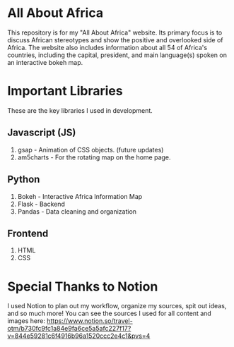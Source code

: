# All About Africa
This repository is for my "All About Africa" website. 
Its primary focus is to discuss African stereotypes and show the positive and overlooked side of Africa.
The website also includes information about all 54 of Africa's countries, including the capital, president, and main language(s) spoken on an interactive bokeh map.

# Important Libraries
These are the key libraries I used in development. 

## Javascript (JS)
1. gsap - Animation of CSS objects. (future updates)
2. am5charts - For the rotating map on the home page.

## Python
1. Bokeh - Interactive Africa Information Map 
2. Flask - Backend
3. Pandas - Data cleaning and organization

## Frontend
1. HTML
2. CSS

# Special Thanks to Notion
I used Notion to plan out my workflow, organize my sources, spit out ideas, and so much more!
You can see the sources I used for all content and images here: https://www.notion.so/travel-otm/b730fc9fc1a84e9fa6ce5a5afc227f17?v=844e59281c6f4916b96a1520ccc2e4c1&pvs=4


